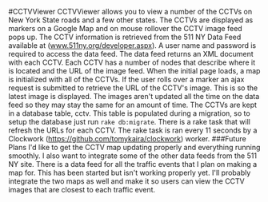 #CCTVViewer
CCTVViewer allows you to view a number of the CCTVs on New York State roads and a few other states. The CCTVs are displayed as markers on a Google Map and on mouse rollover the CCTV image feed pops up. The CCTV information is retrieved from the 511 NY Data Feed available at (www.511ny.org/developer.aspx). A user name and password is required to access the data feed. The data feed returns an XML document with each CCTV. Each CCTV has a number of nodes that describe where it is located and the URL of the image feed. When the initial page loads, a map is initialized with all of the CCTVs. If the user rolls over a marker an ajax request is submitted to retrieve the URL of the CCTV's image. This is so the latest image is displayed. The images aren't updated all the time on the data feed so they may stay the same for an amount of time. 
The CCTVs are kept in a database table, cctv. This table is populated during a migration, so to setup the database just run <code>rake db:migrate</code>. There is a rake task that will refresh the URLs for each CCTV. The rake task is ran every 11 seconds by a Clockwork (https://github.com/tomykaira/clockwork) worker.
###Future Plans
I'd like to get the CCTV map updating properly and everything running smoothly. I also want to integrate some of the other data feeds from the 511 NY site. There is a data feed for all the traffic events that I plan on making a map for. This has been started but isn't working properly yet. I'll probably integrate the two maps as well and make it so users can view the CCTV images that are closest to each traffic event. 
